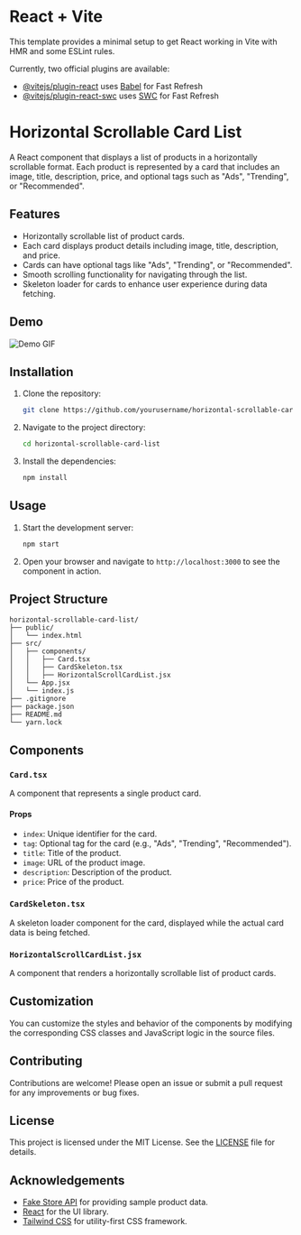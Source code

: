 # React + Vite

This template provides a minimal setup to get React working in Vite with HMR and some ESLint rules.

Currently, two official plugins are available:

- [@vitejs/plugin-react](https://github.com/vitejs/vite-plugin-react/blob/main/packages/plugin-react/README.md) uses [Babel](https://babeljs.io/) for Fast Refresh
- [@vitejs/plugin-react-swc](https://github.com/vitejs/vite-plugin-react-swc) uses [SWC](https://swc.rs/) for Fast Refresh


# Horizontal Scrollable Card List

A React component that displays a list of products in a horizontally scrollable format. Each product is represented by a card that includes an image, title, description, price, and optional tags such as "Ads", "Trending", or "Recommended".

## Features

- Horizontally scrollable list of product cards.
- Each card displays product details including image, title, description, and price.
- Cards can have optional tags like "Ads", "Trending", or "Recommended".
- Smooth scrolling functionality for navigating through the list.
- Skeleton loader for cards to enhance user experience during data fetching.

## Demo

![Demo GIF](path_to_demo_gif.gif)

## Installation

1. Clone the repository:

   ```bash
   git clone https://github.com/yourusername/horizontal-scrollable-card-list.git
   ```

2. Navigate to the project directory:

   ```bash
   cd horizontal-scrollable-card-list
   ```

3. Install the dependencies:

   ```bash
   npm install
   ```

## Usage

1. Start the development server:

   ```bash
   npm start
   ```

2. Open your browser and navigate to `http://localhost:3000` to see the component in action.

## Project Structure

```plaintext
horizontal-scrollable-card-list/
├── public/
│   └── index.html
├── src/
│   ├── components/
│   │   ├── Card.tsx
│   │   ├── CardSkeleton.tsx
│   │   ├── HorizontalScrollCardList.jsx
│   └── App.jsx
│   └── index.js
├── .gitignore
├── package.json
├── README.md
└── yarn.lock
```

## Components

### `Card.tsx`

A component that represents a single product card.

#### Props

- `index`: Unique identifier for the card.
- `tag`: Optional tag for the card (e.g., "Ads", "Trending", "Recommended").
- `title`: Title of the product.
- `image`: URL of the product image.
- `description`: Description of the product.
- `price`: Price of the product.

### `CardSkeleton.tsx`

A skeleton loader component for the card, displayed while the actual card data is being fetched.

### `HorizontalScrollCardList.jsx`

A component that renders a horizontally scrollable list of product cards.

## Customization

You can customize the styles and behavior of the components by modifying the corresponding CSS classes and JavaScript logic in the source files.

## Contributing

Contributions are welcome! Please open an issue or submit a pull request for any improvements or bug fixes.

## License

This project is licensed under the MIT License. See the [LICENSE](LICENSE) file for details.

## Acknowledgements

- [Fake Store API](https://fakestoreapi.com/) for providing sample product data.
- [React](https://reactjs.org/) for the UI library.
- [Tailwind CSS](https://tailwindcss.com/) for utility-first CSS framework.

